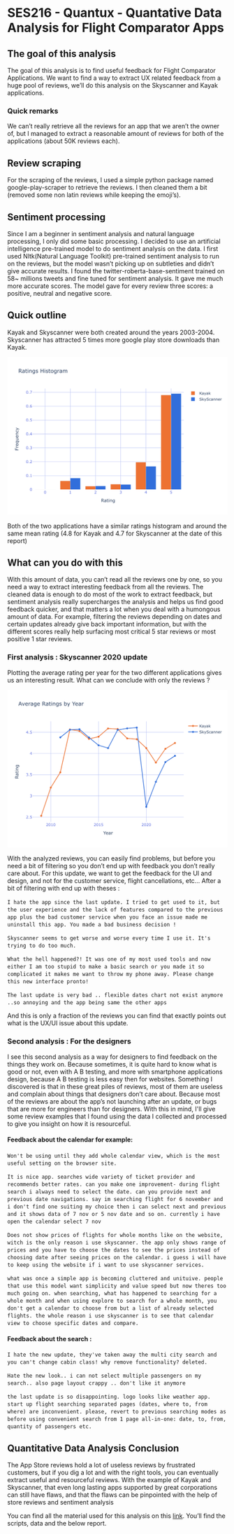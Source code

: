 # SES216 - Quantux - Quantative Data Analysis for Flight Comparator Apps

## The goal of this analysis
The goal of this analysis is to find useful feedback for Flight Comparator Applications. We want to find a way to extract UX related feedback from a huge pool of reviews, we’ll do this analysis on the Skyscanner and Kayak applications.


### Quick remarks
We can’t really retrieve all the reviews for an app that we aren’t the owner of, but I managed to extract a reasonable amount of reviews for both of the applications (about 50K reviews each). 


## Review scraping
For the scraping of the reviews, I used a simple python package named google-play-scraper to retrieve the reviews. I then cleaned them a bit (removed some non latin reviews while keeping the emoji’s).

## Sentiment processing
Since I am a beginner in sentiment analysis and natural language processing, I only did some basic processing.
I decided to use an artificial intelligence pre-trained model to do sentiment analysis on the data. I first used Nltk(Natural Language Toolkit) pre-trained sentiment analysis to run on the reviews, but the model wasn’t picking up on subtleties and didn’t give accurate results. I found the twitter-roberta-base-sentiment trained on 58~ millions tweets and fine tuned for sentiment analysis. It gave me much more accurate scores.
The model gave for every review three scores: a positive, neutral and  negative score.

## Quick outline


Kayak and Skyscanner were both created around the years 2003-2004. Skyscanner has attracted 5 times more google play store downloads than Kayak.

![Ratings Histogram](./analysis/average_rating_histogram.png)


Both of the two applications have a similar ratings histogram and around the same mean rating (4.8 for Kayak and 4.7 for Skyscanner at the date of this report)




## What can you do with this

With this amount of data, you can’t read all the reviews one by one, so you need a way to extract interesting feedback from all the reviews.
The cleaned data is enough to do most of the work to extract feedback, but sentiment analysis really supercharges the analysis and helps us find good feedback quicker, and that matters a lot when you deal with a humongous amount of data.
For example, filtering the reviews depending on dates and certain updates already give back important information, but with the different scores really help surfacing most critical 5 star reviews or most positive 1 star reviews.

### First analysis : Skyscanner 2020 update
Plotting the average rating per year for the two different applications gives us an interesting result. What can we conclude with only the reviews ?


![Ratings Histogram](./analysis/average_rating_per_year.png)


With the analyzed reviews, you can easily find problems, but before you need a bit of filtering so you don’t end up with feedback you don’t really care about. For this update, we want to get the feedback for the UI and design, and not for the customer service, flight cancellations, etc…
After a bit of filtering with end up with theses : 

```I hate the app since the last update. I tried to get used to it, but the user experience and the lack of features compared to the previous app plus the bad customer service when you face an issue made me uninstall this app. You made a bad business decision ! ```

```Skyscanner seems to get worse and worse every time I use it. It's trying to do too much.```

```What the hell happened?! It was one of my most used tools and now either I am too stupid to make a basic search or you made it so complicated it makes me want to throw my phone away. Please change this new interface pronto!```

```The last update is very bad .. flexible dates chart not exist anymore ..so annoying and the app being same the other apps```

And this is only a fraction of the reviews you can find that exactly points out what is the UX/UI issue about this update. 

### Second analysis : For the designers
I see this second analysis as a way for designers to find feedback on the things they work on. Because sometimes, it is quite hard to know what is good or not, even with A B testing, and more with smartphone applications design, because A B testing is less easy then for websites.
	Something I discovered is that in these great piles of reviews, most of them are useless and complain about things that designers don’t care about. Because most of the reviews are about the app’s not launching after an update, or bugs that are more for engineers than for designers.
With this in mind, I'll give some review examples that I found using the data I collected and processed to give you insight on how it is resourceful.

#### Feedback about the calendar for example: 

```Won't be using until they add whole calendar view, which is the most useful setting on the browser site. ```

```It is nice app. searches wide variety of ticket provider and recommends better rates. can you make one improvement- during flight search i always need to select the date. can you provide next and previous date navigations. say im searching flight for 6 november and i don't find one suiting my choice then i can select next and previous and it shows data of 7 nov or 5 nov date and so on. currently i have open the calendar select 7 nov```

```Does not show prices of flights for whole months like on the website, witch is the only reason i use skyscanner. the app only shows range of prices and you have to choose the dates to see the prices instead of choosing date after seeing prices on the calendar. i guess i will have to keep using the website if i want to use skyscanner services.```

```what was once a simple app is becoming cluttered and unituive. people that use this model want simplicity and value speed but now theres too much going on. when searching, what has happened to searching for a whole month and when using explore to search for a whole month, you don't get a calendar to choose from but a list of already selected flights. the whole reason i use skyscanner is to see that calendar view to choose specific dates and compare.```


#### Feedback about the search : 

 ```I hate the new update, they've taken away the multi city search and you can't change cabin class! why remove functionality? deleted.```

 ```Hate the new look.. i can not select multiple passengers on my search.. also page layout crappy .. don't like it anymore```

 ```the last update is so disappointing. logo looks like weather app. start up flight searching separated pages (dates, where to, from where) are inconvenient. please, revert to previous searching modes as before using convenient search from 1 page all-in-one: date, to, from, quantity of passengers etc.```

## Quantitative Data Analysis Conclusion
The App Store reviews hold a lot of useless reviews by frustrated customers, but if you dig a lot and with the right tools, you can eventually extract useful and resourceful reviews.
With the example of Kayak and Skyscanner, that even long lasting apps supported by great corporations can still have flaws, and that the flaws can be pinpointed with the help of store reviews and sentiment analysis

You can find all the material used for this analysis on this [link](https://github.com/comeyrd/quantux-flightcomparator). You’ll find the scripts, data and the below report.
